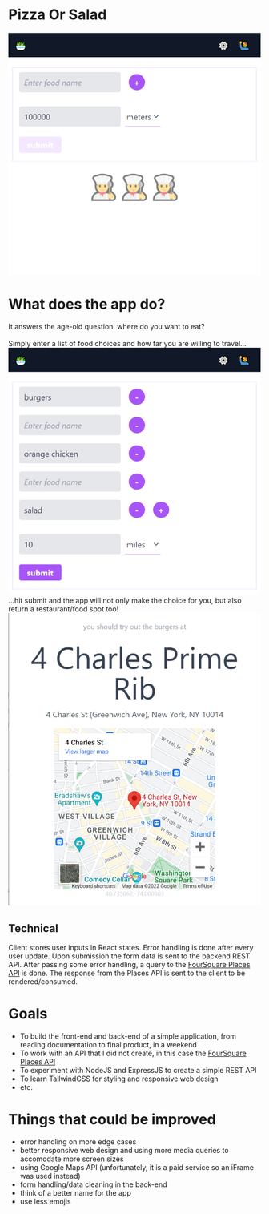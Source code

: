 # Pizza Or Salad

![start_screen](/start_screen.png)

# What does the app do?

It answers the age-old question: where do you want to eat? 
<br/>
<br/>
Simply enter a list of food choices and how far you are willing to travel... 
<br/>
![selection_screen](/selection_screen.png)
<br/> 
 ...hit submit and the app will not only make the choice for you, but also return a restaurant/food spot too!
![result_screen](/result_screen.png)
## Technical
Client stores user inputs in React states. Error handling is done after every user update. Upon submission the form data is sent to the backend REST API. After passing some error handling, a query to the [FourSquare Places API](https://developer.foursquare.com/docs/places-api-overview) is done. The response from the Places API is sent to the client to be rendered/consumed.

# Goals

- To build the front-end and back-end of a simple application, from reading documentation to final product, in a weekend
- To work with an API that I did not create, in this case the [FourSquare Places API](https://developer.foursquare.com/docs/places-api-overview)
- To experiment with NodeJS and ExpressJS to create a simple REST API
- To learn TailwindCSS for styling and responsive web design
- etc.

# Things that could be improved

- error handling on more edge cases
- better responsive web design and using more media queries to accomodate more screen sizes
- using Google Maps API (unfortunately, it is a paid service so an iFrame was used instead)
- form handling/data cleaning in the back-end
- think of a better name for the app
- use less emojis
